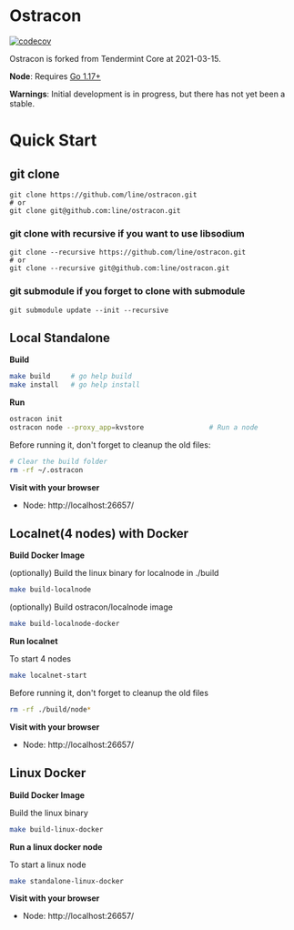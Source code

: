 # Ostracon

[![codecov](https://codecov.io/gh/line/ostracon/branch/main/graph/badge.svg?token=JFFuUevpzJ)](https://codecov.io/gh/line/ostracon)

Ostracon is forked from Tendermint Core at 2021-03-15.

**Node**: Requires [Go 1.17+](https://golang.org/dl/)

**Warnings**: Initial development is in progress, but there has not yet been a stable.

# Quick Start

## git clone
```shell
git clone https://github.com/line/ostracon.git
# or
git clone git@github.com:line/ostracon.git
```

### git clone with recursive if you want to use libsodium
```shell
git clone --recursive https://github.com/line/ostracon.git
# or
git clone --recursive git@github.com:line/ostracon.git
```

### git submodule if you forget to clone with submodule
```shell
git submodule update --init --recursive
```

## Local Standalone
**Build**
 ```sh
 make build     # go help build
 make install   # go help install
 ```

**Run**
 ```sh
 ostracon init
 ostracon node --proxy_app=kvstore                # Run a node
 ```

Before running it, don't forget to cleanup the old files:
 ```sh
 # Clear the build folder
 rm -rf ~/.ostracon
 ```

**Visit with your browser**
* Node: http://localhost:26657/

## Localnet(4 nodes) with Docker
**Build Docker Image**

(optionally) Build the linux binary for localnode in ./build
 ```sh
 make build-localnode
 ```
(optionally) Build ostracon/localnode image
 ```sh
 make build-localnode-docker
 ```

**Run localnet**

To start 4 nodes
 ```sh
 make localnet-start
 ```

Before running it, don't forget to cleanup the old files
 ```sh
 rm -rf ./build/node*
 ```

**Visit with your browser**
* Node: http://localhost:26657/

## Linux Docker
**Build Docker Image**

Build the linux binary
 ```sh
 make build-linux-docker
 ```

**Run a linux docker node**

To start a linux node
 ```sh
 make standalone-linux-docker
 ```

**Visit with your browser**
* Node: http://localhost:26657/
